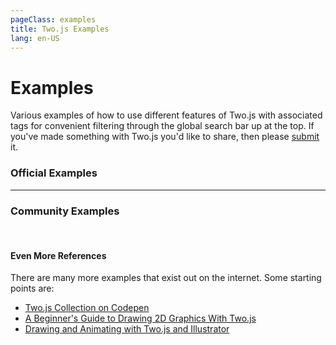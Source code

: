 ```yaml
---
pageClass: examples
title: Two.js Examples
lang: en-US
---
```


# Examples

Various examples of how to use different features of Two.js with associated tags for convenient filtering through the global search bar up at the top. If you've made something with Two.js you'd like to share, then please [submit](https://github.com/jonobr1/two.js/issues/new?assignees=&labels=output&template=output.md&title=%5BOutput%5D) it.

<carbon-ads />

### Official Examples

<div class="examples-wrapper">

<example-card
  title="Advanced Anchors"
  href="https://codepen.io/jonobr1/pen/jOLQoov"
  src="https://shots.codepen.io/jonobr1/pen/jOLQoov-512.jpg"
  tags="import, interpret, mouse, points, vertices, ui" />

<example-card
  title="Animate Strokes"
  href="https://codepen.io/jonobr1/pen/qBXgQQN"
  src="https://shots.codepen.io/jonobr1/pen/qBXgQQN-512.jpg"
  tags="import, interpret, mouse, beginning, ending" />

<example-card
  title="Clipping Mask"
  href="https://codepen.io/jonobr1/pen/abyRyoY"
  src="https://shots.codepen.io/jonobr1/pen/abyRyoY-512.jpg"
  tags="import, mouse, shapes, grid, sine" />

<example-card
  title="Depth via Groups"
  href="https://codepen.io/jonobr1/pen/qBXLzMq"
  src="https://shots.codepen.io/jonobr1/pen/qBXLzMq-800.jpg"
  tags="import, shapes, animated, non-interactive" />

<example-card
  title="Dynamic Text"
  href="https://codepen.io/jonobr1/pen/MWvVBdx"
  src="https://shots.codepen.io/username/pen/MWvVBdx-512.jpg"
  tags="es6, import, text, vector, keypress" />

<example-card
  title="Dynamic Vertices"
  href="https://codepen.io/jonobr1/pen/gOxQRXd"
  src="https://shots.codepen.io/jonobr1/pen/gOxQRXd-512.jpg"
  tags="es6, import, vector, mouse, path" />

<example-card
  title="Get Point on Path"
  href="https://codepen.io/jonobr1/pen/OJjBwwG"
  src="https://shots.codepen.io/jonobr1/pen/OJjBwwG-512.jpg"
  tags="import, shapes, mouse, sine" />

<example-card
  title="Gradients"
  href="https://codepen.io/jonobr1/pen/yLoEEQJ"
  src="https://shots.codepen.io/username/pen/yLoEEQJ-512.jpg"
  tags="es6, import, vector, mouse, radial-gradient, linear-gradent" />

<example-card
  title="Interpret SVG's"
  href="https://codepen.io/jonobr1/pen/KKvYXzp"
  src="https://shots.codepen.io/jonobr1/pen/KKvYXzp-512.jpg"
  tags="es6, import, animated, non-interactive, vertices, scale" />

<example-card
  title="Morphing Vertices"
  href="https://codepen.io/jonobr1/pen/wvqRLbR"
  src="https://shots.codepen.io/jonobr1/pen/wvqRLbR-512.jpg"
  tags="import, animated, non-interactive, vertices, circle" />

<example-card
  title="Particle Sandbox"
  href="https://codesandbox.io/s/twojs-particle-sandbox-wsxcx"
  src="https://codesandbox.io/api/v1/sandboxes/wsxcx/screenshot.png"
  tags="import, react, sandbox, vertices, position, rotation, scale, canvas, webgl, svg, test, renderers, memory" />

<example-card
  title="Rendering Types"
  href="https://codepen.io/jonobr1/pen/NWvJZPp"
  src="https://shots.codepen.io/jonobr1/pen/NWvJZPp-512.jpg"
  tags="import, animated, mouse, easing" />

<example-card
  title="Rubber Ball"
  href="https://codepen.io/jonobr1/pen/mdMzzQB"
  src="https://shots.codepen.io/jonobr1/pen/mdMzzQB-512.jpg"
  tags="import, vector, mouse, circle, vertices" />

<example-card
  title="Simple Pen Tool"
  href="https://codepen.io/jonobr1/pen/gOxNejb"
  src="https://shots.codepen.io/jonobr1/pen/gOxNejb-512.jpg"
  tags="import, vector, mouse, ui, vertices, points, layers, group" />

<example-card
  title="Watch Face"
  href="https://codepen.io/jonobr1/pen/MWEzMGv"
  src="https://shots.codepen.io/jonobr1/pen/MWEzMGv-512.jpg"
  tags="line, dashes, group, cap, rotation, text, non-interactive" />

<example-card
  title="With Tween.js"
  href="https://codepen.io/jonobr1/pen/dyzrZjM"
  src="https://shots.codepen.io/jonobr1/pen/dyzrZjM-512.jpg"
  tags="import, third-party, animated, non-interactive" />

<example-card
  title="Zoom & Pan UI"
  href="https://codepen.io/jonobr1/pen/PobMKwb"
  src="https://shots.codepen.io/jonobr1/pen/PobMKwb-512.jpg"
  tags="mouse, drag, ui, zui" />

</div>

---

### Community Examples

<div class="examples-wrapper">

<example-card
  title="Animated Spritesheet"
  href="https://codepen.io/jonobr1/pen/ZEowwQR"
  src="https://storage.googleapis.com/archive.jono.fyi/forums/codepen/ken-stance.png"
  tags="sprite, animated, image, bitmap">

<example-card
  title="Luniland"
  href="https://luniland.halabe.com/"
  src="https://user-images.githubusercontent.com/44894/151491608-bdfd3cf4-2a44-4ea7-b983-b2d9d9a033cd.png"
  tags="game, interactive, animated, gsap, physics, space" />

<example-card
  title="Two.js as Three.js Texture"
  href="https://codepen.io/jonobr1/pen/RwjPVZg"
  src="https://assets.codepen.io/171564/internal/screenshots/pens/RwjPVZg.custom.png"
  tags="animated, 3d, non-interactive, text, canvas" />

<example-card
  title="Download Scene as SVG"
  href="https://codepen.io/jonobr1/pen/ZEXeojy"
  src="https://shots.codepen.io/jonobr1/pen/ZEXeojy-512.jpg"
  tags="interactive, button, export" />

<example-card
  title="Animated Flag"
  href="https://observablehq.com/@jonobr1/turn-any-svg-logo-into-an-animated-flag-using-two-js"
  src="https://static.observableusercontent.com/thumbnail/027c323c66df1be2917aa63b46326981c548508d5227b970ba85200a8cdc0391.jpg"
  tags="animated, logo, non-interactive, sine, svg" />

<example-card
  title="Arrow"
  href="https://jsfiddle.net/jonobr1/0reh49of/"
  tags="static, simple, primitive, non-interactive" />

<example-card
  title="Basic Angular Template"
  href="https://codesandbox.io/s/nostalgic-volhard-6zzfd"
  src="https://screenshots.codesandbox.io/6zzfd/8.png"
  tags="angular" />

<example-card
  title="Basic React Template"
  href="https://codesandbox.io/s/sharp-proskuriakova-h5weu"
  src="https://screenshots.codesandbox.io/ygxbc/0.png"
  tags="react" />

<example-card
  title="Basic GSAP Animation Setup"
  href="https://codepen.io/jonobr1/pen/YzYZgvq"
  src="https://assets.codepen.io/171564/internal/screenshots/pens/YzYZgvq.custom.png"
  tags="gsap, interactive, animated, rotation, interpret" />

<example-card
  title="Dashes"
  href="https://jsfiddle.net/jonobr1/x1gc2d0L/"
  tags="circle, animated, non-interactive, simple" />

<example-card
  title="Fake Camera"
  href="https://codepen.io/jonobr1/pen/wvmYXXr"
  src="https://assets.codepen.io/171564/internal/screenshots/pens/wvmYXXr.custom.png?version=1664319669"
  tags="animated, group, position, non-interactive" />

<example-card
  title="GM: Animated Sticker"
  href="https://codepen.io/jonobr1/pen/QWqdVLb"
  src="https://shots.codepen.io/jonobr1/pen/QWqdVLb-512.jpg"
  tags="svg, interpret, getComputedMatrix, gradient, non-interactive, animated" />

<example-card
  title="Haiku Generator"
  href="https://glitch.com/~haiku-generator"
  src="https://cdn.glitch.me/project-avatar/fb84449e-ddab-4960-a4b0-6e08a0d280a6.png?2019-03-09T12:31:45.056Z"
  tags="text, mouse, animated" />

<example-card
  title="Handshake"
  href="https://codepen.io/jonobr1/pen/MWaeWRr"
  src="https://shots.codepen.io/jonobr1/pen/MWaeWRr-512.jpg"
  tags="animated, non-interactive, load, image" />

<example-card
  title="Insta Logo"
  href="https://codepen.io/lrsordi/pen/rvWZPm"
  src="https://shots.codepen.io/username/pen/rvWZPm-512.jpg"
  tags="animated, mouse, logo, TweenMax" />

<example-card
  title="Over Google Maps"
  href="https://jsfiddle.net/jonobr1/sj1q47vp/"
  tags="text, interactive, ui" />

<example-card
  title="Points"
  href="https://jsfiddle.net/jonobr1/r2zumg0w/9/"
  tags="static, simple, primitive, non-interactive, styles" />

<example-card
  title="Rain"
  href="https://codepen.io/jonobr1/pen/eedpwP"
  src="https://shots.codepen.io/jonobr1/pen/eedpwP-512.jpg"
  tags="animated, mouse, line, stroke" />

<example-card
  title="Rainbow"
  href="https://codepen.io/jonobr1/pen/ieFnh"
  src="https://shots.codepen.io/jonobr1/pen/ieFnh-512.jpg"
  tags="animated, non-interactive, beginning, ending" />

<example-card
  title="South Tirol"
  href="https://observablehq.com/@ivanbacher/map-drawing-with-two-js-south-tirol-1"
  src="https://static.observableusercontent.com/thumbnail/75d334ea0e8fe1497f061bf43b6a1e2e624dedb7535e9fecb66dff451b0bd6ea.jpg"
  tags="map, third-party, outline, static, bw" />

<example-card
  title="Sparks"
  href="https://codepen.io/jonobr1/pen/yRpoPQ"
  src="https://shots.codepen.io/jonobr1/pen/yRpoPQ-512.jpg"
  tags="animated, mouse, line, stroke" />

<example-card
  title="Spring Tree"
  href="https://codepen.io/jonobr1/pen/BmKRGj"
  src="https://shots.codepen.io/jonobr1/pen/BmKRGj-512.jpg"
  tags="mouse, drag, physics, geometry" />

<example-card
  title="Sprite Sheet: Circle"
  href="https://observablehq.com/@jonobr1/two-js-circle-sprite-sheet"
  src="https://static.observableusercontent.com/thumbnail/d803971cbf312f3042824d68a6b1612fad4ac031bba1a50238503881f3729999.jpg"
  tags="static, non-interactive, canvas, grid, sprite" />

<example-card
  title="Starfield"
  href="https://observablehq.com/@phocks/two-js-starfield-experiment"
  src="https://static.observableusercontent.com/thumbnail/b4fbd836d41dee4ec08452748179567361af623aaca05c8048bdf8b7de31effc.jpg"
  tags="animated, non-interactive, webgl" />

<example-card
  title="Swash Sword"
  href="https://codepen.io/jonobr1/pen/Nwrdpp"
  src="https://shots.codepen.io/jonobr1/pen/Nwrdpp-512.jpg"
  tags="mouse, drag, interpret, physics" />

<example-card
  title="TV Jitter"
  href="https://codepen.io/jonobr1/pen/WXPEgJ"
  src="https://shots.codepen.io/jonobr1/pen/WXPEgJ-800.jpg?version=1636856"
  tags="animated, non-interactive, logo" />

<example-card
  title="Twisting Squares"
  href="https://codepen.io/daniel-hult/pen/bGbojYm"
  tags="animated, non-interactive, rectangle, rotation" />

<example-card
  title="Animated Logo"
  href="https://codepen.io/jonobr1/pen/poyBggB"
  src="https://shots.codepen.io/jonobr1/pen/poyBggB-512.jpg"
  tags="animated, non-interactive, logo, shapes" />

<example-card
  title="USA"
  href="https://codepen.io/jonobr1/pen/ORrrvY"
  src="https://shots.codepen.io/jonobr1/pen/ORrrvY-512.jpg"
  tags="animated, stop-motion, svg, interpret" />

<example-card
  title="Wavy Road"
  href="https://codepen.io/jonobr1/pen/ajkdp"
  src="https://shots.codepen.io/jonobr1/pen/ajkdp-512.jpg"
  tags="mouse, curve, line, dashes, group" />

<example-card
  title="Word Stacks"
  href="https://codepen.io/jonobr1/pen/qBONdKX"
  src="https://shots.codepen.io/jonobr1/pen/qBONdKX-800.jpg?version=1636856"
  tags="physics, mouse, drag, text" />

</div>


<br />

#### Even More References

There are many more examples that exist out on the internet. Some starting points are:

- [Two.js Collection on Codepen](https://codepen.io/collection/DRdLJk)
- [A Beginner's Guide to Drawing 2D Graphics With Two.js](https://code.tutsplus.com/tutorials/a-beginners-guide-to-drawing-2d-graphics-using-twojs--cms-31681)
- [Drawing and Animating with Two.js and Illustrator](https://modernweb.com/drawing-and-animating-with-two-js-and-illustrator/)
